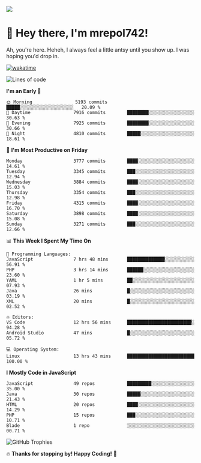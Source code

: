 ![](https://media.tenor.com/FUEC3dPyVhEAAAAM/welcome-back-minions.gif)

# 👋 Hey there, I'm mrepol742!
Ah, you're here. Heheh, 
I always feel a little antsy until you show up. I was hoping you'd drop in.

[![wakatime](https://wakatime.com/badge/user/8ad4afa2-1a56-40d1-a949-4663473915b6.svg)](https://wakatime.com/@mrepol742)

<!--START_SECTION:mrepol742-->
![Lines of code](https://img.shields.io/badge/From%20Hello%20World%20I%27ve%20Written-20.6%20million%20lines%20of%20code-blue)

**I'm an Early 🐤** 

```text
🌞 Morning                5193 commits        █████░░░░░░░░░░░░░░░░░░░░   20.09 % 
🌆 Daytime                7916 commits        ████████░░░░░░░░░░░░░░░░░   30.63 % 
🌃 Evening                7925 commits        ████████░░░░░░░░░░░░░░░░░   30.66 % 
🌙 Night                  4810 commits        █████░░░░░░░░░░░░░░░░░░░░   18.61 % 
```
📅 **I'm Most Productive on Friday** 

```text
Monday                   3777 commits        ████░░░░░░░░░░░░░░░░░░░░░   14.61 % 
Tuesday                  3345 commits        ███░░░░░░░░░░░░░░░░░░░░░░   12.94 % 
Wednesday                3884 commits        ████░░░░░░░░░░░░░░░░░░░░░   15.03 % 
Thursday                 3354 commits        ███░░░░░░░░░░░░░░░░░░░░░░   12.98 % 
Friday                   4315 commits        ████░░░░░░░░░░░░░░░░░░░░░   16.70 % 
Saturday                 3898 commits        ████░░░░░░░░░░░░░░░░░░░░░   15.08 % 
Sunday                   3271 commits        ███░░░░░░░░░░░░░░░░░░░░░░   12.66 % 
```


📊 **This Week I Spent My Time On** 

```text
💬 Programming Languages: 
JavaScript               7 hrs 48 mins       ██████████████░░░░░░░░░░░   56.91 % 
PHP                      3 hrs 14 mins       ██████░░░░░░░░░░░░░░░░░░░   23.60 % 
YAML                     1 hr 5 mins         ██░░░░░░░░░░░░░░░░░░░░░░░   07.93 % 
Java                     26 mins             █░░░░░░░░░░░░░░░░░░░░░░░░   03.19 % 
XML                      20 mins             █░░░░░░░░░░░░░░░░░░░░░░░░   02.52 % 

🔥 Editors: 
VS Code                  12 hrs 56 mins      ████████████████████████░   94.28 % 
Android Studio           47 mins             █░░░░░░░░░░░░░░░░░░░░░░░░   05.72 % 

💻 Operating System: 
Linux                    13 hrs 43 mins      █████████████████████████   100.00 % 
```

**I Mostly Code in JavaScript** 

```text
JavaScript               49 repos            █████████░░░░░░░░░░░░░░░░   35.00 % 
Java                     30 repos            █████░░░░░░░░░░░░░░░░░░░░   21.43 % 
HTML                     20 repos            ████░░░░░░░░░░░░░░░░░░░░░   14.29 % 
PHP                      15 repos            ███░░░░░░░░░░░░░░░░░░░░░░   10.71 % 
Blade                    1 repo              ░░░░░░░░░░░░░░░░░░░░░░░░░   00.71 % 
```




<!--END_SECTION:mrepol742-->

![GitHub Trophies](https://github-profile-trophy.vercel.app/?username=mrepol742&theme=dracula)

🔥 **Thanks for stopping by! Happy Coding!** 🚀
